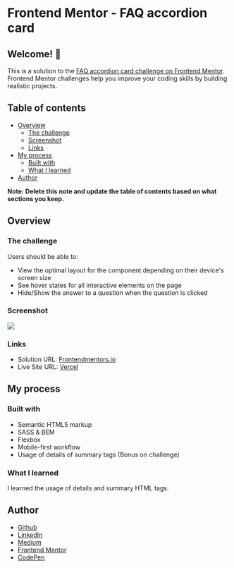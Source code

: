 # Frontend Mentor - FAQ accordion card

## Welcome! 👋

This is a solution to the [FAQ accordion card challenge on Frontend Mentor](https://www.frontendmentor.io/challenges/faq-accordion-card-XlyjD0Oam). Frontend Mentor challenges help you improve your coding skills by building realistic projects. 

## Table of contents

- [Overview](#overview)
  - [The challenge](#the-challenge)
  - [Screenshot](#screenshot)
  - [Links](#links)
- [My process](#my-process)
  - [Built with](#built-with)
  - [What I learned](#what-i-learned)
- [Author](#author)


**Note: Delete this note and update the table of contents based on what sections you keep.**

## Overview

### The challenge

Users should be able to:

- View the optimal layout for the component depending on their device's screen size
- See hover states for all interactive elements on the page
- Hide/Show the answer to a question when the question is clicked

### Screenshot

![](https://i.ibb.co/vvkr3SR/Screen-Shot-2021-07-20-at-15-57-35.png)

### Links

- Solution URL: [Frontendmentors.io](https://www.frontendmentor.io/solutions/accordion-card-component-using-sass-and-bem-OnNElAken)
- Live Site URL: [Vercel](https://fem-accordion-card-faq.vercel.app/)

## My process

### Built with

- Semantic HTML5 markup
- SASS & BEM
- Flexbox
- Mobile-first workflow
- Usage of details of summary tags (Bonus on challenge)

### What I learned

I learned the usage of details and summary HTML tags.

## Author

- [Github](https://github.com/aycanogut)
- [LinkedIn](https://www.linkedin.com/in/aycanogut/)
- [Medium](https://medium.com/@aycanogut)
- [Frontend Mentor](https://www.frontendmentor.io/profile/bleedeleventh)
- [CodePen](https://codepen.io/aycanogutt)
